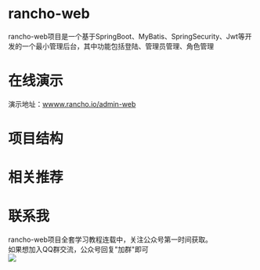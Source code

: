 # rancho-web
  rancho-web项目是一个基于SpringBoot、MyBatis、SpringSecurity、Jwt等开发的一个最小管理后台，其中功能包括登陆、管理员管理、角色管理
# 在线演示
  演示地址：[wwww.rancho.io/admin-web](wwww.rancho.io/admin-web)
# 项目结构
  
# 相关推荐

# 联系我
  rancho-web项目全套学习教程连载中，关注公众号第一时间获取。<br>
  如果想加入QQ群交流，公众号回复"加群"即可<br>
  ![](https://github.com/rancho00/rancho-web/blob/master/document/8cm.jpg)
